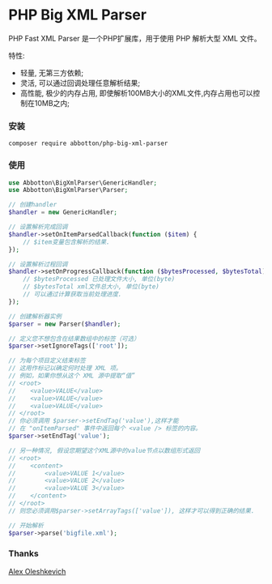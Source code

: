 PHP Big XML Parser
=========

PHP Fast XML Parser 是一个PHP扩展库，用于使用 PHP 解析大型 XML 文件。

特性:
- 轻量, 无第三方依赖;
- 灵活, 可以通过回调处理任意解析结果;
- 高性能, 极少的内存占用, 即使解析100MB大小的XML文件,内存占用也可以控制在10MB之内;

### 安装
```shell
composer require abbotton/php-big-xml-parser
```

### 使用

```php
use Abbotton\BigXmlParser\GenericHandler;
use Abbotton\BigXmlParser\Parser;

// 创建handler
$handler = new GenericHandler;

// 设置解析完成回调
$handler->setOnItemParsedCallback(function ($item) {
    // $item变量包含解析的结果.
});

// 设置解析过程回调
$handler->setOnProgressCallback(function ($bytesProcessed, $bytesTotal) {
    // $bytesProcessed 已处理文件大小, 单位(byte)
    // $bytesTotal xml文件总大小, 单位(byte)
    // 可以通过计算获取当前处理进度.
});

// 创建解析器实例
$parser = new Parser($handler);

// 定义您不想包含在结果数组中的标签（可选）
$parser->setIgnoreTags(['root']);

// 为每个项目定义结束标签
// 这用作标记以确定何时处理 XML 项。
// 例如，如果你想从这个 XML 源中提取“值”
// <root>
//    <value>VALUE</value>
//    <value>VALUE</value>
//    <value>VALUE</value>
// </root>
// 你必须调用 $parser->setEndTag('value'),这样才能
// 在 "onItemParsed" 事件中返回每个 <value /> 标签的内容。
$parser->setEndTag('value');

// 另一种情况, 假设您期望这个XML源中的value节点以数组形式返回
// <root>
//    <content>
//        <value>VALUE 1</value>
//        <value>VALUE 2</value>
//        <value>VALUE 3</value>
//    </content>
// </root>
// 则您必须调用$parser->setArrayTags(['value']), 这样才可以得到正确的结果.

// 开始解析
$parser->parse('bigfile.xml');

```

### Thanks
[Alex Oleshkevich](https://github.com/alex-oleshkevich)